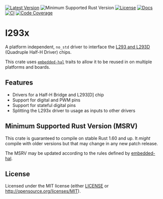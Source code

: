 [![Latest Version](https://img.shields.io/crates/v/l293x?logo=Rust)](https://crates.io/crates/l293x)
![Minimum Supported Rust Version](https://img.shields.io/crates/msrv/l293x?logo=Rust)
[![License](https://img.shields.io/crates/l/l293x)](https://crates.io/crates/l293x)
[![Docs](https://img.shields.io/docsrs/l293x?logo=docs.rs)](https://docs.rs/l293x/latest/l293x/)
[![CI](https://github.com/hansingt/l293x/actions/workflows/ci.yml/badge.svg)](https://github.com/hansingt/l293x/actions/workflows/ci.yml)
[![Code Coverage](https://codecov.io/gh/hansingt/l293x/graph/badge.svg?token=udooUR2bx7)](https://codecov.io/gh/hansingt/l293x)

# l293x
A platform independent, `no_std` driver to interface the
[L293 and L293D](https://www.ti.com/lit/ds/symlink/l293.pdf) (Quadruple Half-H Driver)
chips.

This crate uses [`embedded-hal`](https://github.com/rust-embedded/embedded-hal) traits
to allow it to be reused in on multiple platforms and boards.

## Features

- Drivers for a Half-H Bridge and L293\[D\] chip
- Support for digital and PWM pins
- Support for stateful digital pins
- Splitting the L293x driver to usage as inputs to other drivers

## Minimum Supported Rust Version (MSRV)

This crate is guaranteed to compile on stable Rust 1.60 and up.
It *might* compile with older versions but that may change in any new patch release.

The MSRV may be updated according to the rules defined by
[embedded-hal](https://github.com/rust-embedded/embedded-hal/blob/HEAD/docs/msrv.md).

## License

Licensed under the MIT license
(either [LICENSE](LICENSE) or http://opensource.org/licenses/MIT).
